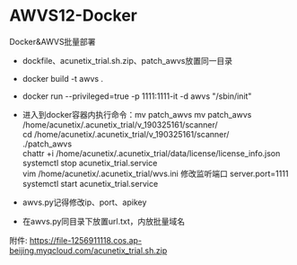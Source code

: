# AWVS12-Docker
Docker&amp;AWVS批量部署


- dockfile、acunetix_trial.sh.zip、patch_awvs放置同一目录

- docker build -t awvs .

- docker run --privileged=true -p 1111:1111-it -d awvs "/sbin/init"

- 进入到docker容器内执行命令：mv patch_awvs mv patch_awvs /home/acunetix/.acunetix_trial/v_190325161/scanner/<br />
  cd /home/acunetix/.acunetix_trial/v_190325161/scanner/  
  ./patch_awvs  
  chattr +i /home/acunetix/.acunetix_trial/data/license/license_info.json  
  systemctl stop acunetix_trial.service  
  vim /home/acunetix/.acunetix_trial/wvs.ini 修改监听端口 server.port=1111  
  systemctl start acunetix_trial.service  
  
- awvs.py记得修改ip、port、apikey

- 在awvs.py同目录下放置url.txt，内放批量域名

附件:
https://file-1256911118.cos.ap-beijing.myqcloud.com/acunetix_trial.sh.zip
